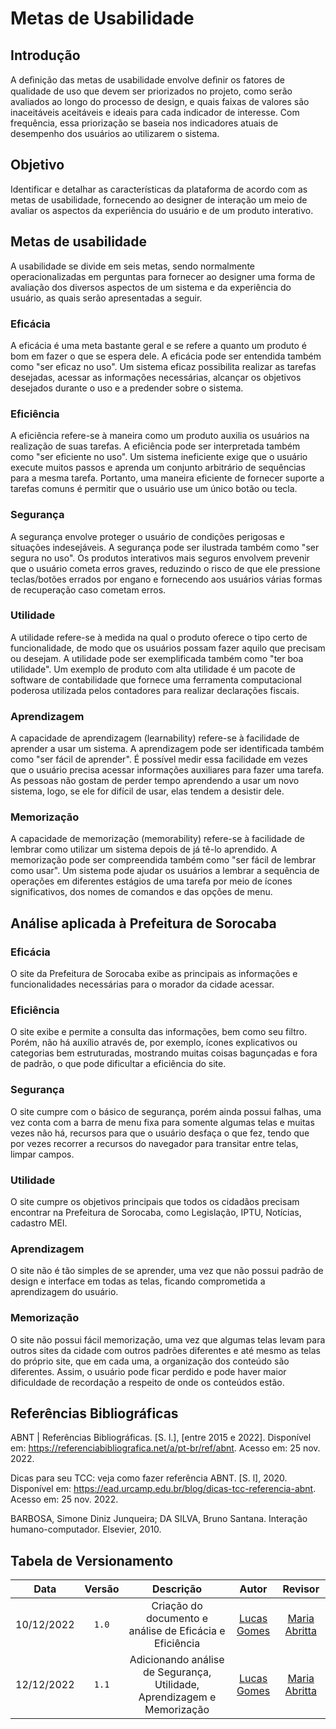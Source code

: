 # Metas de Usabilidade

## Introdução

A deﬁnição das metas de usabilidade envolve deﬁnir os fatores de qualidade de uso que devem ser priorizados no projeto, como serão avaliados ao longo do processo de design, e quais faixas de valores são inaceitáveis aceitáveis e ideais para cada indicador de interesse. Com frequência, essa priorização se baseia nos indicadores atuais de desempenho dos usuários ao utilizarem o sistema.

## Objetivo

Identificar e detalhar as características da plataforma de acordo com as metas de usabilidade, fornecendo ao designer de interação um meio de avaliar os aspectos da experiência do usuário e de um produto interativo.

## Metas de usabilidade

A usabilidade se divide em seis metas, sendo normalmente operacionalizadas em perguntas para fornecer ao designer uma forma de avaliação dos diversos aspectos de um sistema e da experiência do usuário, as quais serão apresentadas a seguir.

### Eficácia

A eficácia é uma meta bastante geral e se refere a quanto um produto é bom em fazer o que se espera dele. A eficácia pode ser entendida também como "ser eficaz no uso". Um sistema eficaz possibilita realizar as tarefas desejadas, acessar as informações necessárias, alcançar os objetivos desejados durante o uso e a predender sobre o sistema.

### Eficiência

A eficiência refere-se à maneira como um produto auxilia os usuários na realização de suas tarefas. A eficiência pode ser interpretada também como "ser eficiente no uso". Um sistema ineficiente exige que o usuário execute muitos passos e aprenda um conjunto arbitrário de sequências para a mesma tarefa. Portanto, uma maneira eficiente de fornecer suporte a tarefas comuns é permitir que o usuário use um único botão ou tecla.

### Segurança

A segurança envolve proteger o usuário de condições perigosas e situações indesejáveis. A segurança pode ser ilustrada também como "ser segura no uso". Os produtos interativos mais seguros envolvem prevenir que o usuário cometa erros graves, reduzindo o risco de que ele pressione teclas/botões errados por engano e fornecendo aos usuários várias formas de recuperação caso cometam erros.

### Utilidade

A utilidade refere-se à medida na qual o produto oferece o tipo certo de funcionalidade, de modo que os usuários possam fazer aquilo que precisam ou desejam. A utilidade pode ser exemplificada também como "ter boa utilidade". Um exemplo de produto com alta utilidade é um pacote de software de contabilidade que fornece uma ferramenta computacional poderosa utilizada pelos contadores para realizar declarações fiscais.

### Aprendizagem

A capacidade de aprendizagem (learnability) refere-se à facilidade de aprender a usar um sistema. A aprendizagem pode ser identificada também como "ser fácil de aprender". É possível medir essa facilidade em vezes que o usuário precisa acessar informações auxiliares para fazer uma tarefa. As pessoas não gostam de perder tempo aprendendo a usar um novo sistema, logo, se ele for difícil de usar, elas tendem a desistir dele.

### Memorização

A capacidade de memorização (memorability) refere-se à facilidade de lembrar como utilizar um sistema depois de já tê-lo aprendido. A memorização pode ser compreendida também como "ser fácil de lembrar como usar". Um sistema pode ajudar os usuários a lembrar a sequência de operações em diferentes estágios de uma tarefa por meio de ícones significativos, dos nomes de comandos e das opções de menu.

## Análise aplicada à Prefeitura de Sorocaba

### Eficácia

O site da Prefeitura de Sorocaba exibe as principais as informações e funcionalidades necessárias para o morador da cidade acessar.

### Eficiência

O site exibe e permite a consulta das informações, bem como seu filtro. Porém, não há auxílio através de, por exemplo, ícones explicativos ou categorias bem estruturadas, mostrando muitas coisas bagunçadas e fora de padrão, o que pode dificultar a eficiência do site.

### Segurança

O site cumpre com o básico de segurança, porém ainda possui falhas, uma vez conta com a barra de menu fixa para somente algumas telas e muitas vezes não há, recursos para que o usuário desfaça o que fez, tendo que por vezes recorrer a recursos do navegador para transitar entre telas, limpar campos.

### Utilidade

O site cumpre os objetivos principais que todos os cidadãos precisam encontrar na Prefeitura de Sorocaba, como Legislação, IPTU, Notícias, cadastro MEI.

### Aprendizagem

O site não é tão simples de se aprender, uma vez que não possui padrão de design e interface em todas as telas, ficando comprometida a aprendizagem do usuário.

### Memorização

O site não possui fácil memorização, uma vez que algumas telas levam para outros sites da cidade com outros padrões diferentes e até mesmo as telas do próprio site, que em cada uma, a organização dos conteúdo são diferentes. Assim, o usuário pode ficar perdido e pode haver maior dificuldade de recordação a respeito de onde os conteúdos estão. 

## Referências Bibliográficas

ABNT | Referências Bibliográficas. [S. l.], [entre 2015 e 2022]. Disponível em: <https://referenciabibliografica.net/a/pt-br/ref/abnt>. Acesso em: 25 nov. 2022.

Dicas para seu TCC: veja como fazer referência ABNT. [S. l], 2020. Disponível em: <https://ead.urcamp.edu.br/blog/dicas-tcc-referencia-abnt>. Acesso em: 25 nov. 2022.

BARBOSA, Simone Diniz Junqueira; DA SILVA, Bruno Santana. Interação humano-computador. Elsevier, 2010.

## Tabela de Versionamento

|    Data    | Versão |      Descrição       |               Autor               |                    Revisor                     |
| :--------: | :----: | :------------------: | :-------------------------------: | :--------------------------------------------: |
| 10/12/2022 | `1.0`  | Criação do documento e análise de Eficácia e Eficiência | [Lucas Gomes](https://github.com/lucasgcaldas) | [Maria Abritta](https://github.com/MariaAbritta) 
| 12/12/2022 | `1.1`  | Adicionando análise de Segurança, Utilidade, Aprendizagem e Memorização | [Lucas Gomes](https://github.com/lucasgcaldas) | [Maria Abritta](https://github.com/MariaAbritta) 